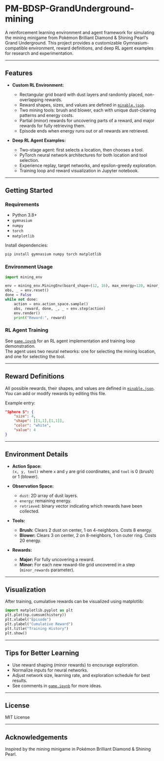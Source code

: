 # PM-BDSP-GrandUnderground-mining

A reinforcement learning environment and agent framework for simulating the mining minigame from Pokémon Brilliant Diamond & Shining Pearl's Grand Underground. This project provides a customizable Gymnasium-compatible environment, reward definitions, and deep RL agent examples for research and experimentation.

---

## Features

- **Custom RL Environment:**  
  - Rectangular grid board with dust layers and randomly placed, non-overlapping rewards.
  - Reward shapes, sizes, and values are defined in [`minable.json`](minable.json).
  - Two mining tools: brush and blower, each with unique dust-clearing patterns and energy costs.
  - Partial (minor) rewards for uncovering parts of a reward, and major rewards for fully retrieving them.
  - Episode ends when energy runs out or all rewards are retrieved.

- **Deep RL Agent Examples:**  
  - Two-stage agent: first selects a location, then chooses a tool.
  - PyTorch neural network architectures for both location and tool selection.
  - Experience replay, target networks, and epsilon-greedy exploration.
  - Training loop and reward visualization in Jupyter notebook.

---

## Getting Started

### Requirements

- Python 3.8+
- `gymnasium`
- `numpy`
- `torch`
- `matplotlib`

Install dependencies:
```bash
pip install gymnasium numpy torch matplotlib
```

### Environment Usage

```python
import mining_env

env = mining_env.MiningEnv(board_shape=(12, 16), max_energy=120, minor_rewards=0.01)
obs, _ = env.reset()
done = False
while not done:
    action = env.action_space.sample()
    obs, reward, done, _, _ = env.step(action)
    env.render()
    print("Reward:", reward)
```

### RL Agent Training

See [`game.ipynb`](game.ipynb) for an RL agent implementation and training loop demonstration.  
The agent uses two neural networks: one for selecting the mining location, and one for selecting the tool.

---

## Reward Definitions

All possible rewards, their shapes, and values are defined in [`minable.json`](minable.json).  
You can add or modify rewards by editing this file.

Example entry:
```json
"Sphere S": {
    "size": 4,
    "shape": [[1,1],[1,1]],
    "color": "white",
    "value": 4
}
```

---

## Environment Details

- **Action Space:**  
  `(x, y, tool)` where `x` and `y` are grid coordinates, and `tool` is 0 (brush) or 1 (blower).
- **Observation Space:**  
  - `dust`: 2D array of dust layers.
  - `energy`: remaining energy.
  - `retrieved`: binary vector indicating which rewards have been collected.

- **Tools:**
  - **Brush:** Clears 2 dust on center, 1 on 4-neighbors. Costs 8 energy.
  - **Blower:** Clears 3 on center, 2 on 8-neighbors, 1 on outer ring. Costs 20 energy.

- **Rewards:**
  - **Major:** For fully uncovering a reward.
  - **Minor:** For each new reward-tile grid uncovered in a step (`minor_rewards` parameter).

---

## Visualization

After training, cumulative rewards can be visualized using matplotlib:

```python
import matplotlib.pyplot as plt
plt.plot(np.cumsum(history))
plt.xlabel("Episode")
plt.ylabel("Cumulative Reward")
plt.title("Training History")
plt.show()
```

---

## Tips for Better Learning

- Use reward shaping (minor rewards) to encourage exploration.
- Normalize inputs for neural networks.
- Adjust network size, learning rate, and exploration schedule for best results.
- See comments in [`game.ipynb`](game.ipynb) for more ideas.

---

## License

MIT License

---

## Acknowledgements

Inspired by the mining minigame in Pokémon Brilliant Diamond & Shining Pearl.